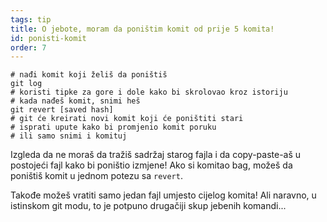```yaml
---
tags: tip
title: O jebote, moram da poništim komit od prije 5 komita!
id: ponisti-komit
order: 7
---
```


```git
# nađi komit koji želiš da poništiš
git log
# koristi tipke za gore i dole kako bi skrolovao kroz istoriju
# kada nađeš komit, snimi heš
git revert [saved hash]
# git će kreirati novi komit koji će poništiti stari
# isprati upute kako bi promjenio komit poruku
# ili samo snimi i komituj
```

Izgleda da ne moraš da tražiš sadržaj starog fajla i da copy-paste-aš u postojeći fajl kako bi poništio izmjene! Ako si komitao bag, možeš da poništiš komit u jednom potezu sa `revert`.

Takođe možeš vratiti samo jedan fajl umjesto cijelog komita! Ali naravno, u istinskom git modu, to je potpuno drugačiji skup jebenih komandi...